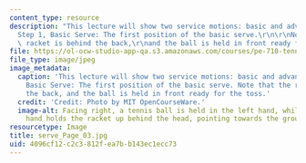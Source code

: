 ```yaml
---
content_type: resource
description: "This lecture will show two service motions: basic and advanced.\r\n\
  Step 1, Basic Serve: The first position of the basic serve.\r\n\r\nNote that the\
  \ racket is behind the back,\r\nand the ball is held in front ready for the toss."
file: https://ol-ocw-studio-app-qa.s3.amazonaws.com/courses/pe-710-tennis-spring-2007/4096cf12c2c3812fea7bb143ec1ecc73_serve_Page_03.jpg
file_type: image/jpeg
image_metadata:
  caption: 'This lecture will show two service motions: basic and advanced. Step 1,
    Basic Serve: The first position of the basic serve. Note that the racket is behind
    the back, and the ball is held in front ready for the toss.'
  credit: 'Credit: Photo by MIT OpenCourseWare.'
  image-alt: Facing right, a tennis ball is held in the left hand, while the right
    hand holds the racket up behind the head, pointing towards the ground.
resourcetype: Image
title: serve_Page_03.jpg
uid: 4096cf12-c2c3-812f-ea7b-b143ec1ecc73
---
```

